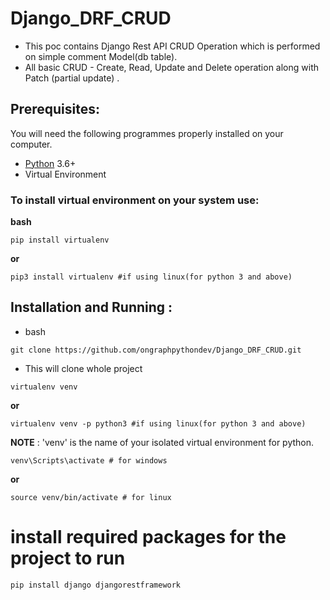 # Django_DRF_CRUD
- This poc contains Django Rest API CRUD Operation which is performed on simple comment Model(db table).
- All basic CRUD - Create, Read, Update and Delete operation along with Patch (partial update) .


## Prerequisites:

You will need the following programmes properly installed on your computer.

* [Python](https://www.python.org/) 3.6+
* Virtual Environment

### To install virtual environment on your system use:
**bash**
```
pip install virtualenv
```
**or**
```
pip3 install virtualenv #if using linux(for python 3 and above)
```


## Installation and Running :

- bash
```
git clone https://github.com/ongraphpythondev/Django_DRF_CRUD.git
```
- This will clone whole project

```
virtualenv venv 
```
**or**
```
virtualenv venv -p python3 #if using linux(for python 3 and above)
```
**NOTE** : 'venv' is the name of your isolated virtual environment for python.
```
venv\Scripts\activate # for windows
```
**or**
```
source venv/bin/activate # for linux
```

# install required packages for the project to run
```
pip install django djangorestframework
```
